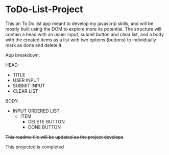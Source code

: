 # ToDo-List-Project

This an To Do list app meant to develop my javascrip skills, and will be mostly built using the DOM to explore more its potential. The structure will contain a head with an usuer input, submit button and clear list, and a body with the created items as a list with two options (buttons) to individually mark as done and delete it.

App breakdown:

HEAD:
- TITLE
- USER INPUT
- SUBMIT INPUT
- CLEAR LIST

BODY:

- INPUT ORDERED LIST
	- ITEM
		- DELETE BUTTON
		- DONE BUTTON

~~This readme file will be updated as the project develops~~

This projected is completed